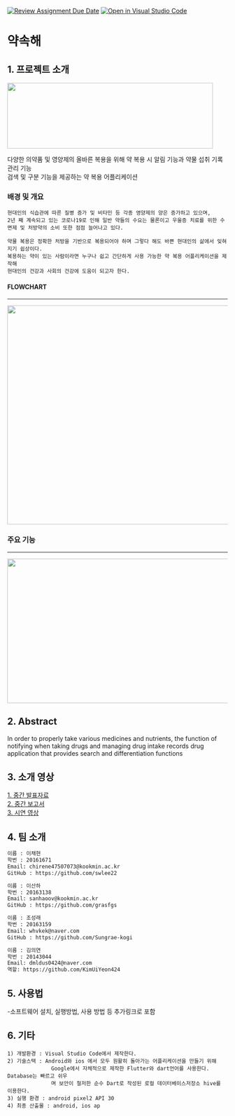 [![Review Assignment Due Date](https://classroom.github.com/assets/deadline-readme-button-22041afd0340ce965d47ae6ef1cefeee28c7c493a6346c4f15d667ab976d596c.svg)](https://classroom.github.com/a/E--3axVr)
[![Open in Visual Studio Code](https://classroom.github.com/assets/open-in-vscode-2e0aaae1b6195c2367325f4f02e2d04e9abb55f0b24a779b69b11b9e10269abc.svg)](https://classroom.github.com/online_ide?assignment_repo_id=7295498&assignment_repo_type=AssignmentRepo)

# 약속해 

## 1. 프로젝트 소개

<img src = "https://user-images.githubusercontent.com/90044681/159125938-5b229b48-0323-4d20-adb4-e14e319deb6e.png" width="470px" height="150px">

다양한 의약품 및 영양제의 올바른 복용을 위해 약 복용 시 알림 기능과 약물 섭취 기록 관리 기능<br> 검색 및 구분 기능을 제공하는 약 복용 어플리케이션
 
### 배경 및 개요
    
    현대인의 식습관에 따른 질병 증가 및 비타민 등 각종 영양제의 양은 증가하고 있으며,
    2년 째 계속되고 있는 코로나19로 인해 일반 약들의 수요는 물론이고 우울증 치료를 위한 수면제 및 처방약의 소비 또한 점점 늘어나고 있다. 
    
    약물 복용은 정확한 처방을 기반으로 복용되어야 하며 그렇다 해도 바쁜 현대인의 삶에서 잊혀지기 쉽상이다. 
    복용하는 약이 있는 사람이라면 누구나 쉽고 간단하게 사용 가능한 약 복용 어플리케이션을 제작해
    현대인의 건강과 사회의 건강에 도움이 되고자 한다. 

#### FLOWCHART
<hr>
<img src = "img/약속해 - 화면 설계.png" width="800px" height="500px">


### 주요 기능
<hr>
<img src = "img/약속해 - 기능.png" width="800px" height="330px">
   
## 2. Abstract

In order to properly take various medicines and nutrients, the function of notifying when taking drugs and managing drug intake records
drug application that provides search and differentiation functions

## 3. 소개 영상
[1. 중간 발표자료](https://github.com/kookmin-sw/capstone-2022-47/blob/master/docs/%ED%8C%8047-%EC%A4%91%EA%B0%84%EB%B0%9C%ED%91%9C%EC%9E%90%EB%A3%8C.pdf)<br>
[2. 중간 보고서](https://github.com/kookmin-sw/capstone-2022-47/blob/master/docs/%ED%8C%8047-%EC%A4%91%EA%B0%84%EB%B3%B4%EA%B3%A0%EC%84%9C.pdf)<br>
[3. 시연 영상](https://youtu.be/esEHS3oNi9E)
## 4. 팀 소개

```markdown
이름 : 이채현
학번 : 20161671
Email: chirene47507073@kookmin.ac.kr
GitHub : https://github.com/swlee22
```

```markdown
이름 : 이산하
학번 : 20163138 
Email: sanhaoov@kookmin.ac.kr
GitHub : https://github.com/grasfgs
```


```markdown
이름 : 조성래
학번 : 20163159
Email: whvkek@naver.com
GitHub : https://github.com/Sungrae-kogi
```


```markdown
이름 : 김의연
학번 : 20143044
Email: dmldus0424@naver.com
역할: https://github.com/KimUiYeon424
```


## 5. 사용법

-소프트웨어 설치, 실행방법, 사용 방법 등 추가링크로 포함

## 6. 기타
```
1) 개발환경 : Visual Studio Code에서 제작한다.
2) 기술스택 : Android와 ios 에서 모두 원활히 돌아가는 어플리케이션을 만들기 위해
              Google에서 자체적으로 제작한 Flutter와 dart언어를 사용한다. Database는 빠르고 쉬우
              며 보안이 철저한 순수 Dart로 작성된 로컬 데이터베이스저장소 hive를 이용한다.
3) 실행 환경 : android pixel2 API 30 
4) 최종 산출물 : android, ios ap
```
